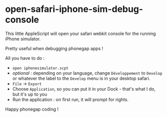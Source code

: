 open-safari-iphone-sim-debug-console
===

This little AppleScript will open your safari webkit console for the running iPhone simulator.

Pretty useful when debugging phonegap apps !

All you have to do :

  - `open iphonesimulator.scpt`
  - *optional :* depending on your language, change `Développement` to `Develop` or whatever the label to the `Develop` menu is in your desktop safari.
  - `File` -> `Export`
  - Choose `Application`, so you can put it in your Dock - that's what I do, but it's up to you
  - Run the application : on first run, it will prompt for rights.
  
  
  
Happy phonegap coding !
